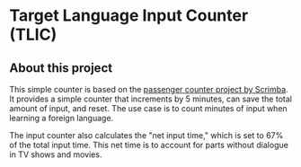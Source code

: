 # Target Language Input Counter (TLIC)

## About this project

This simple counter is based on the [passenger counter project by Scrimba](https://scrimba.com/playlist/pY5b7sQ). It provides a simple counter that increments by 5 minutes, can save the total amount of input, and reset. The use case is to count minutes of input when learning a foreign language.

The input counter also calculates the "net input time," which is set to 67% of the total input time. This net time is to account for parts without dialogue in TV shows and movies.
